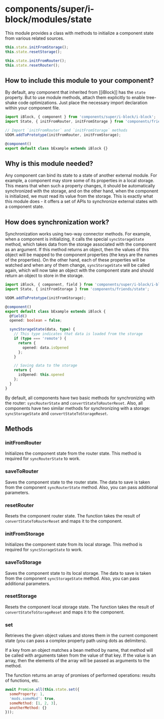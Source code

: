 # components/super/i-block/modules/state

This module provides a class with methods to initialize a component state from various related sources.

```js
this.state.initFromStorage();
this.state.resetStorage();

this.state.initFromRouter();
this.state.resetRouter();
```

## How to include this module to your component?

By default, any component that inherited from [[iBlock]] has the `state` property.
But to use module methods, attach them explicitly to enable tree-shake code optimizations.
Just place the necessary import declaration within your component file.

```typescript
import iBlock, { component } from 'components/super/i-block/i-block';
import State, { initFromRouter, initFromStorage } from 'components/friends/state';

// Import `initFromRouter` and `initFromStorage` methods
VDOM.addToPrototype(initFromRouter, initFromStorage);

@component()
export default class bExample extends iBlock {}
```

## Why is this module needed?

Any component can bind its state to a state of another external module.
For example, a component may store some of its properties in a local storage.
This means that when such a property changes, it should be automatically synchronized with the storage,
and on the other hand, when the component is initialized, we must read its value from the storage.
This is exactly what this module does - it offers a set of APIs to synchronize external states with a component state.

## How does synchronization work?

Synchronization works using two-way connector methods. For example, when a component is initializing,
it calls the special `syncStorageState` method, which takes data from the storage associated with the component as
an argument. If this method returns an object, then the values of this object will be mapped to
the component properties (the keys are the names of the properties). On the other hand, each of these properties
will be watched and when any of them change, `syncStorageState` will be called again, which will now take an object
with the component state and should return an object to store in the storage.

```typescript
import iBlock, { component, field } from 'components/super/i-block/i-block';
import State, { initFromStorage } from 'components/friends/state';

VDOM.addToPrototype(initFromStorage);

@component()
export default class bExample extends iBlock {
  @field()
  opened: boolean = false;

  syncStorageState(data, type) {
    // This type indicates that data is loaded from the storage
    if (type === 'remote') {
      return {
        opened: data.isOpened
      };
    }

    // Saving data to the storage
    return {
      isOpened: this.opened
    };
  }
}
```

By default, all components have two basic methods for synchronizing with the router: `syncRouterState` and `convertStateToRouterReset`.
Also, all components have two similar methods for synchronizing with a storage: `syncStorageState` and `convertStateToStorageReset`.

## Methods

### initFromRouter

Initializes the component state from the router state.
This method is required for `syncRouterState` to work.

### saveToRouter

Saves the component state to the router state.
The data to save is taken from the component `syncRouterState` method. Also, you can pass additional parameters.

### resetRouter

Resets the component router state.
The function takes the result of `convertStateToRouterReset` and maps it to the component.

### initFromStorage

Initializes the component state from its local storage.
This method is required for `syncStorageState` to work.

### saveToStorage

Saves the component state to its local storage.
The data to save is taken from the component `syncStorageState` method.
Also, you can pass additional parameters.

### resetStorage

Resets the component local storage state.
The function takes the result of `convertStateToStorageReset` and maps it to the component.

### set

Retrieves the given object values and stores them in the current component state
(you can pass a complex property path using dots as delimiters).

If a key from an object matches a bean method by name, that method will be called with arguments taken from the value
of that key. If the value is an array, then the elements of the array will be passed as arguments to the method.

The function returns an array of promises of performed operations: results of functions, etc.

```js
await Promise.all(this.state.set({
  someProperty: 1,
  'mods.someMod': true,
  someMethod: [1, 2, 3],
  anotherMethod: {}
}));
```
